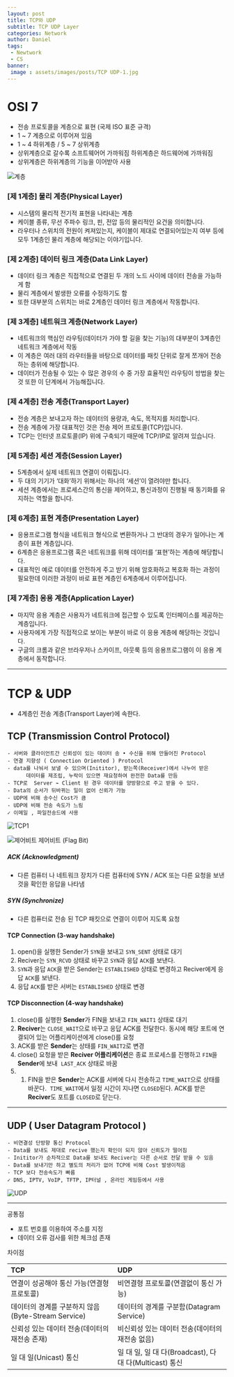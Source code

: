 ```yaml
---
layout: post
title: TCP와 UDP
subtitle: TCP UDP Layer
categories: Network
author: Daniel
tags: 
 - Newtwork
 - CS
banner:
 image : assets/images/posts/TCP UDP-1.jpg
---
```


# OSI 7 
- 전송 프로토콜을 계층으로 표현 (국제 ISO 표준 규격)
- 1 ~ 7 계층으로 이루어져 있음
- 1 ~ 4 하위계층 / 5 ~ 7 상위계층
- 상위계층으로 갈수록 소프트웨어어 가까워짐 하위계층은 하드웨어에 가까워짐
- 상위계층은 하위계층의 기능을 이어받아 사용

![계층](assets/images/posts/Pasted_image_20230331192346.png)
### [제 1계층] 물리 계층(Physical Layer)
- 시스템의 물리적 전기적 표현을 나타내는 계층
- 케이블 종류, 무선 주파수 링크, 핀, 전압 등의 물리적인 요건을 의미합니다. 
- 라우터나 스위치의 전원이 켜져있는지, 케이블이 제대로 연결되어있는지 여부 등에 모두 1계층인 
  물리 계층에 해당되는 이야기입니다.

### [제 2계층] 데이터 링크 계층(Data Link Layer)
- 데이터 링크 계층은 직접적으로 연결된 두 개의 노드 사이에 데이터 전송을 가능하게 함
- 물리 계층에서 발생한 오류를 수정하기도 함
- 또한 대부분의 스위치는 바로 2계층인 데이터 링크 계층에서 작동합니다.

### [제 3계층] 네트워크 계층(Network Layer)
- 네트워크의 핵심인 라우팅(데이터가 가야 할 길을 찾는 기능)의 대부분이 3계층인 네트워크 계층에서 작동
- 이 계층은 여러 대의 라우터들을 바탕으로 데이터를 패킷 단위로 잘게 쪼개어 전송하는 층위에 해당합니다. 
- 데이터가 전송될 수 있는 수 많은 경우의 수 중 가장 효율적인 라우팅이 방법을 찾는 것 또한 이 단계에서 
  가능해집니다.

### [제 4계층] 전송 계층(Transport Layer)
- 전송 계층은 보내고자 하는 데이터의 용량과, 속도, 목적지를 처리합니다. 
- 전송 계층에 가장 대표적인 것은 전송 제어 프로토콜(TCP)입니다. 
- TCP는 인터넷 프로토콜(IP) 위에 구축되기 때문에 TCP/IP로 알려져 있습니다.

### [제 5계층] 세션 계층(Session Layer)
- 5계층에서 실제 네트워크 연결이 이뤄집니다. 
- 두 대의 기기가 ‘대화’하기 위해서는 하나의 ‘세션’이 열려야만 합니다. 
- 세션 계층에서는 프로세스간의 통신을 제어하고, 통신과정이 진행될 때 동기화를 유지하는 역할을 합니다.

### [제 6계층] 표현 계층(Presentation Layer)
- 응용프로그램 형식을 네트워크 형식으로 변환하거나 그 반대의 경우가 일어나는 계층이 표현 계층입니다. 
- 6계층은 응용프로그램 혹은 네트워크를 위해 데이터를 ‘표현’하는 계층에 해당합니다. 
- 대표적인 예로 데이터를 안전하게 주고 받기 위해 암호화하고 복호화 하는 과정이 필요한데 
  이러한 과정이 바로 표현 계층인 6계층에서 이루어집니다.

### [제 7계층] 응용 계층(Application Layer)
- 마지막 응용 계층은 사용자가 네트워크에 접근할 수 있도록 인터페이스를 제공하는 계층입니다. 
- 사용자에게 가장 직접적으로 보이는 부분이 바로 이 응용 계층에 해당하는 것입니다. 
- 구글의 크롬과 같은 브라우저나 스카이프, 아웃룩 등의 응용프로그램이 이 응용 계층에서 동작합니다.

***
# TCP & UDP
- 4계층인 전송 계층(Transport Layer)에 속한다.

## TCP (Transmission Control Protocol)
	- 서버와 클라이언트간 신뢰성이 있는 데이터 송 • 수신을 위해 만들어진 Protocol
	- 연결 지향성 ( Connection Oriented ) Protocol
	- data를 나눠서 보낼 수 있으며(Inititor), 받는쪽(Receiver)에서 나누어 받은
		  데이터를 제조립, 누락이 있으면 재요청하여 완전한 Data를 만듬
	- TCP로  Server ⌁ Client 된 경우 데이터를 양방향으로 주고 받을 수 있다.
	- Data의 순서가 뒤바뀌는 일이 없어 신뢰가 가능
	- UDP에 비해 송수신 Cost가 큼
	- UDP에 비해 전송 속도가 느림
	✓ 이메일 , 파일전송드에 사용

![TCP1](assets/images/posts/Pasted_image_20230331193053.png)

![제어비트](assets/images/posts/Pasted_image_20230331193202.png)
제어비트 (Flag Bit)

##### ACK (Acknowledgment)
- 다른 컴퓨터 나 네트워크 장치가 다른 컴퓨터에 SYN / ACK 또는 다른 요청을 보낸 것을 확인한 응답을 나타냄

##### SYN (Synchronize)
- 다른 컴퓨터로 전송 된 TCP 패킷으로 연결이 이루어 지도록 요청

#### TCP Connection (3-way handshake)
1. open()을 실행한 Sender가 `SYN`을 보내고 `SYN_SENT` 상태로 대기
2. Reciver는 `SYN_RCVD` 상태로 바꾸고 `SYN`과 응답 `ACK`를 보낸다.
3. `SYN`과 응답 `ACK`을 받은 Sender는 `ESTABLISHED` 상태로 변경하고 Reciver에게 응답 `ACK`를 보낸다.
4. 응답 `ACK`를 받은 서버는 `ESTABLISHED` 상태로 변경

#### TCP Disconnection (4-way handshake)
1. close()를 실행한 **Sender**가 FIN을 보내고 `FIN_WAIT1` 상태로 대기
2. **Reciver**는 `CLOSE_WAIT`으로 바꾸고 응답 ACK를 전달한다. 동시에 해당 포트에 연결되어 있는 어플리케이션에게 close()를 요청
3. ACK를 받은 **Sender**는 상태를 `FIN_WAIT2`로 변경
4. close() 요청을 받은 **Reciver 어플리케이션**은 종료 프로세스를 진행하고 `FIN`을 **Sender**에 보내
    `LAST_ACK` 상태로 바꿈
5. 1.  FIN을 받은 **Sender**는 ACK를 서버에 다시 전송하고 `TIME_WAIT`으로 상태를 바꾼다. 
   `TIME_WAIT`에서 일정 시간이 지나면 `CLOSED`된다. ACK를 받은 **Reciver**도 포트를 `CLOSED`로 닫는다.

***

## UDP ( User Datagram Protocol )
	- 비연결성 단방향 통신 Protocol
	- Data를 보내도 제대로 recive 했는지 확인이 되지 않아 신뢰도가 떨어짐
	- Inititor가 순차적으로 Data를 보내도 Reciver는 다른 순서로 전달 받을 수 있음
	- Data를 보내기만 하고 별도의 처리가 없어 TCP에 비해 Cost 발생이적음
	- TCP 보다 전송속도가 빠름
	✓ DNS, IPTV, VoIP, TFTP, IP터널 , 온라인 게임등에서 사용

![UDP](assets/images/posts/Pasted_image_20230331193122.png)

***

공통점
- 포트 번호를 이용하여 주소를 지정
- 데이터 오류 검사를 위한 체크섬 존재

차이점

|TCP|UDP|
|:-----------|:--------|
|연결이 성공해야 통신 가능(연결형 프로토콜)|비연결형 프로토콜(연결없이 통신 가능)|
|데이터의 경계를 구분하지 않음(Byte-Stream Service)|데이터의 경계를 구분함(Datagram Service)|
|신뢰성 있는 데이터 전송(데이터의 재전송 존재)|비신뢰성 있는 데이터 전송(데이터의 재전송 없음)|
|일 대 일(Unicast) 통신|일 대 일, 일 대 다(Broadcast), 다 대 다(Multicast) 통신|


